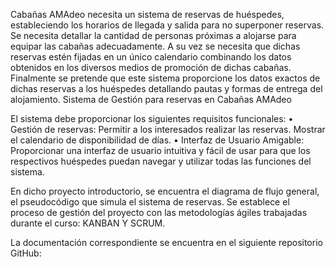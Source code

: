 Cabañas AMAdeo necesita un sistema de reservas de huéspedes, estableciendo los horarios de llegada y salida para no superponer reservas. Se necesita detallar la cantidad de personas próximas a alojarse para equipar las cabañas adecuadamente. A su vez se necesita que dichas reservas estén fijadas en un único calendario combinando los datos obtenidos en los diversos medios de promoción de dichas cabañas. 
Finalmente se pretende que este sistema proporcione los datos exactos de dichas reservas a los huéspedes detallando pautas y formas de entrega del alojamiento. 
Sistema de Gestión para reservas en Cabañas AMAdeo

El sistema debe proporcionar los siguientes requisitos funcionales:
•	Gestión de reservas:
Permitir a los interesados realizar las reservas.
Mostrar el calendario de disponibilidad de días.
•	Interfaz de Usuario Amigable:
Proporcionar una interfaz de usuario intuitiva y fácil de usar para que los respectivos huéspedes puedan navegar y utilizar todas las funciones del sistema.

En dicho proyecto introductorio, se encuentra el diagrama de flujo general, el pseudocódigo que simula el sistema de reservas. Se establece el proceso de gestión del proyecto con las metodologías ágiles trabajadas durante el curso: KANBAN Y SCRUM.

La documentación correspondiente se encuentra en el siguiente repositorio GitHub:
